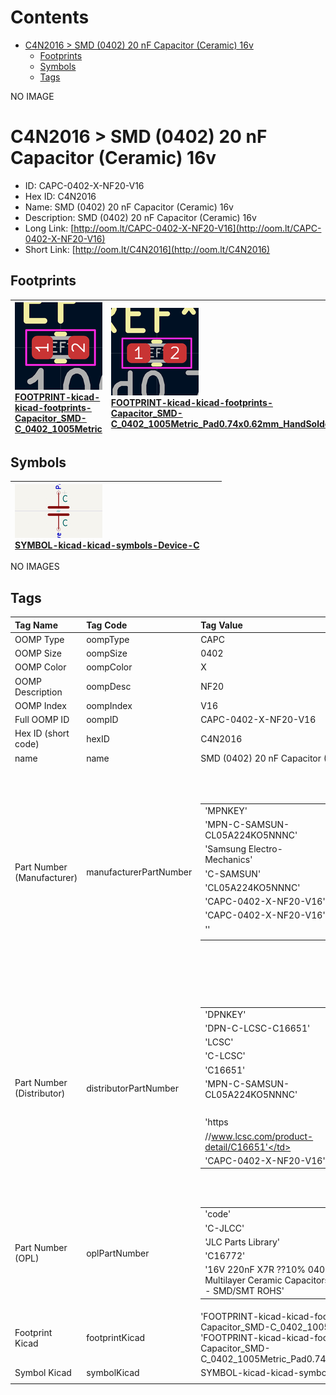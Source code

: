 



Contents
========

* [C4N2016 > SMD (0402) 20 nF Capacitor (Ceramic) 16v](#c4n2016--smd-0402-20-nf-capacitor-ceramic-16v)
	* [Footprints](#footprints)
	* [Symbols](#symbols)
	* [Tags](#tags)
  
NO IMAGE  
# C4N2016 > SMD (0402) 20 nF Capacitor (Ceramic) 16v

- ID: CAPC-0402-X-NF20-V16
- Hex ID: C4N2016
- Name: SMD (0402) 20 nF Capacitor (Ceramic) 16v
- Description: SMD (0402) 20 nF Capacitor (Ceramic) 16v
- Long Link: [http://oom.lt/CAPC-0402-X-NF20-V16](http://oom.lt/CAPC-0402-X-NF20-V16)
- Short Link: [http://oom.lt/C4N2016](http://oom.lt/C4N2016)

## Footprints
  

|[![](https://raw.githubusercontent.com/oomlout/oomlout_OOMP_eda_V2/main/FOOTPRINT/kicad/kicad-footprints/Capacitor_SMD/C_0402_1005Metric/image_140.png)<br>FOOTPRINT-kicad-kicad-footprints-Capacitor_SMD-C_0402_1005Metric](https://github.com/oomlout/oomlout_OOMP_eda_V2/tree/main/FOOTPRINT/kicad/kicad-footprints/Capacitor_SMD/C_0402_1005Metric/)|[![](https://raw.githubusercontent.com/oomlout/oomlout_OOMP_eda_V2/main/FOOTPRINT/kicad/kicad-footprints/Capacitor_SMD/C_0402_1005Metric_Pad0.74x0.62mm_HandSolder/image_140.png)<br>FOOTPRINT-kicad-kicad-footprints-Capacitor_SMD-C_0402_1005Metric_Pad0.74x0.62mm_HandSolder](https://github.com/oomlout/oomlout_OOMP_eda_V2/tree/main/FOOTPRINT/kicad/kicad-footprints/Capacitor_SMD/C_0402_1005Metric_Pad0.74x0.62mm_HandSolder/)||
| :--- | :--- | :--- |

## Symbols
  

|[![](https://raw.githubusercontent.com/oomlout/oomlout_OOMP_eda_V2/main/SYMBOL/kicad/kicad-symbols/Device/C/image_140.png)<br>SYMBOL-kicad-kicad-symbols-Device-C](https://github.com/oomlout/oomlout_OOMP_eda_V2/tree/main/SYMBOL/kicad/kicad-symbols/Device/C/)|||
| :--- | :--- | :--- |
  
NO IMAGES  
## Tags
  

|Tag Name|Tag Code|Tag Value|
| :--- | :--- | :--- |
|OOMP Type|oompType|CAPC|
|OOMP Size|oompSize|0402|
|OOMP Color|oompColor|X|
|OOMP Description|oompDesc|NF20|
|OOMP Index|oompIndex|V16|
|Full OOMP ID|oompID|CAPC-0402-X-NF20-V16|
|Hex ID (short code)|hexID|C4N2016|
|name|name|SMD (0402) 20 nF Capacitor (Ceramic) 16v|
|Part Number (Manufacturer)|manufacturerPartNumber|<table><tr><td>'MPNKEY'</td></tr><tr><td> 'MPN-C-SAMSUN-CL05A224KO5NNNC'</td><td> 'MANUFACTURER'</td></tr><tr><td> 'Samsung Electro-Mechanics'</td><td> 'MANUCODE'</td></tr><tr><td> 'C-SAMSUN'</td><td> 'MPN'</td></tr><tr><td> 'CL05A224KO5NNNC'</td><td> 'OOMPIDPARTIAL'</td></tr><tr><td> 'CAPC-0402-X-NF20-V16'</td><td> 'OOMPID'</td></tr><tr><td> 'CAPC-0402-X-NF20-V16'</td><td> 'LINK'</td></tr><tr><td> ''</td><td> 'tags'</td></tr><tr><td> </td></tr></table></td><td> <table><tr><td>'MPNKEY'</td></tr><tr><td> 'MPN-C-SAMSUN-CL05B224KO5NNNC'</td><td> 'MANUFACTURER'</td></tr><tr><td> 'Samsung Electro-Mechanics'</td><td> 'MANUCODE'</td></tr><tr><td> 'C-SAMSUN'</td><td> 'MPN'</td></tr><tr><td> 'CL05B224KO5NNNC'</td><td> 'OOMPIDPARTIAL'</td></tr><tr><td> 'CAPC-0402-X-NF20-V16'</td><td> 'OOMPID'</td></tr><tr><td> 'CAPC-0402-X-NF20-V16'</td><td> 'LINK'</td></tr><tr><td> ''</td><td> 'tags'</td></tr><tr><td> 'STOCK</td></tr><tr><td>100K'</td></tr></table></td><td> <table><tr><td>'MPNKEY'</td></tr><tr><td> 'MPN-C-MURATA-GRM155R71C224KA12D'</td><td> 'MANUFACTURER'</td></tr><tr><td> 'Murata Electronics'</td><td> 'MANUCODE'</td></tr><tr><td> 'C-MURATA'</td><td> 'MPN'</td></tr><tr><td> 'GRM155R71C224KA12D'</td><td> 'OOMPIDPARTIAL'</td></tr><tr><td> 'CAPC-0402-X-NF20-V16'</td><td> 'OOMPID'</td></tr><tr><td> 'CAPC-0402-X-NF20-V16'</td><td> 'LINK'</td></tr><tr><td> ''</td><td> 'tags'</td></tr><tr><td> 'STOCK</td></tr><tr><td>10K'</td></tr></table></td><td> <table><tr><td>'MPNKEY'</td></tr><tr><td> 'MPN-C-TAIYOY-EMK105B7224KV-FR'</td><td> 'MANUFACTURER'</td></tr><tr><td> 'Taiyo Yuden'</td><td> 'MANUCODE'</td></tr><tr><td> 'C-TAIYOY'</td><td> 'MPN'</td></tr><tr><td> 'EMK105B7224KV-FR'</td><td> 'OOMPIDPARTIAL'</td></tr><tr><td> 'CAPC-0402-X-NF20-V16'</td><td> 'OOMPID'</td></tr><tr><td> 'CAPC-0402-X-NF20-V16'</td><td> 'LINK'</td></tr><tr><td> ''</td><td> 'tags'</td></tr><tr><td> </td></tr></table></td><td> <table><tr><td>'MPNKEY'</td></tr><tr><td> 'MPN-C-TAIYOY-EMK105BJ224KV-F'</td><td> 'MANUFACTURER'</td></tr><tr><td> 'Taiyo Yuden'</td><td> 'MANUCODE'</td></tr><tr><td> 'C-TAIYOY'</td><td> 'MPN'</td></tr><tr><td> 'EMK105BJ224KV-F'</td><td> 'OOMPIDPARTIAL'</td></tr><tr><td> 'CAPC-0402-X-NF20-V16'</td><td> 'OOMPID'</td></tr><tr><td> 'CAPC-0402-X-NF20-V16'</td><td> 'LINK'</td></tr><tr><td> ''</td><td> 'tags'</td></tr><tr><td> </td></tr></table></td><td> <table><tr><td>'MPNKEY'</td></tr><tr><td> 'MPN-C-YAGEO-CC0402KRX5R7BB224'</td><td> 'MANUFACTURER'</td></tr><tr><td> 'YAGEO'</td><td> 'MANUCODE'</td></tr><tr><td> 'C-YAGEO'</td><td> 'MPN'</td></tr><tr><td> 'CC0402KRX5R7BB224'</td><td> 'OOMPIDPARTIAL'</td></tr><tr><td> 'CAPC-0402-X-NF20-V16'</td><td> 'OOMPID'</td></tr><tr><td> 'CAPC-0402-X-NF20-V16'</td><td> 'LINK'</td></tr><tr><td> ''</td><td> 'tags'</td></tr><tr><td> 'STOCK</td></tr><tr><td>10K'</td></tr></table></td><td> <table><tr><td>'MPNKEY'</td></tr><tr><td> 'MPN-C-YAGEO-CC0402ZRY5V7BB224'</td><td> 'MANUFACTURER'</td></tr><tr><td> 'YAGEO'</td><td> 'MANUCODE'</td></tr><tr><td> 'C-YAGEO'</td><td> 'MPN'</td></tr><tr><td> 'CC0402ZRY5V7BB224'</td><td> 'OOMPIDPARTIAL'</td></tr><tr><td> 'CAPC-0402-X-NF20-V16'</td><td> 'OOMPID'</td></tr><tr><td> 'CAPC-0402-X-NF20-V16'</td><td> 'LINK'</td></tr><tr><td> ''</td><td> 'tags'</td></tr><tr><td> </td></tr></table></td><td> <table><tr><td>'MPNKEY'</td></tr><tr><td> 'MPN-C-MURATA-GCM155R71C224KE02D'</td><td> 'MANUFACTURER'</td></tr><tr><td> 'Murata Electronics'</td><td> 'MANUCODE'</td></tr><tr><td> 'C-MURATA'</td><td> 'MPN'</td></tr><tr><td> 'GCM155R71C224KE02D'</td><td> 'OOMPIDPARTIAL'</td></tr><tr><td> 'CAPC-0402-X-NF20-V16'</td><td> 'OOMPID'</td></tr><tr><td> 'CAPC-0402-X-NF20-V16'</td><td> 'LINK'</td></tr><tr><td> ''</td><td> 'tags'</td></tr><tr><td> 'STOCK</td></tr><tr><td>10K'</td></tr></table></td><td> <table><tr><td>'MPNKEY'</td></tr><tr><td> 'MPN-C-DARFON-C1005X5R224METS'</td><td> 'MANUFACTURER'</td></tr><tr><td> 'Darfon Elec'</td><td> 'MANUCODE'</td></tr><tr><td> 'C-DARFON'</td><td> 'MPN'</td></tr><tr><td> 'C1005X5R224METS'</td><td> 'OOMPIDPARTIAL'</td></tr><tr><td> 'CAPC-0402-X-NF20-V16'</td><td> 'OOMPID'</td></tr><tr><td> 'CAPC-0402-X-NF20-V16'</td><td> 'LINK'</td></tr><tr><td> ''</td><td> 'tags'</td></tr><tr><td> 'STOCK</td></tr><tr><td>1K'</td></tr></table></td><td> <table><tr><td>'MPNKEY'</td></tr><tr><td> 'MPN-C-DARFON-C1005Y5V224ZETS'</td><td> 'MANUFACTURER'</td></tr><tr><td> 'Darfon Elec'</td><td> 'MANUCODE'</td></tr><tr><td> 'C-DARFON'</td><td> 'MPN'</td></tr><tr><td> 'C1005Y5V224ZETS'</td><td> 'OOMPIDPARTIAL'</td></tr><tr><td> 'CAPC-0402-X-NF20-V16'</td><td> 'OOMPID'</td></tr><tr><td> 'CAPC-0402-X-NF20-V16'</td><td> 'LINK'</td></tr><tr><td> ''</td><td> 'tags'</td></tr><tr><td> 'STOCK</td></tr><tr><td>1K'</td></tr></table></td><td> <table><tr><td>'MPNKEY'</td></tr><tr><td> 'MPN-C-WALSIN-0402X224K160CT'</td><td> 'MANUFACTURER'</td></tr><tr><td> 'Walsin Tech Corp'</td><td> 'MANUCODE'</td></tr><tr><td> 'C-WALSIN'</td><td> 'MPN'</td></tr><tr><td> '0402X224K160CT'</td><td> 'OOMPIDPARTIAL'</td></tr><tr><td> 'CAPC-0402-X-NF20-V16'</td><td> 'OOMPID'</td></tr><tr><td> 'CAPC-0402-X-NF20-V16'</td><td> 'LINK'</td></tr><tr><td> ''</td><td> 'tags'</td></tr><tr><td> 'STOCK</td></tr><tr><td>10K'</td></tr></table></td><td> <table><tr><td>'MPNKEY'</td></tr><tr><td> 'MPN-C-MURATA-GRM155R61C224MA12D'</td><td> 'MANUFACTURER'</td></tr><tr><td> 'Murata Electronics'</td><td> 'MANUCODE'</td></tr><tr><td> 'C-MURATA'</td><td> 'MPN'</td></tr><tr><td> 'GRM155R61C224MA12D'</td><td> 'OOMPIDPARTIAL'</td></tr><tr><td> 'CAPC-0402-X-NF20-V16'</td><td> 'OOMPID'</td></tr><tr><td> 'CAPC-0402-X-NF20-V16'</td><td> 'LINK'</td></tr><tr><td> ''</td><td> 'tags'</td></tr><tr><td> </td></tr></table></td><td> <table><tr><td>'MPNKEY'</td></tr><tr><td> 'MPN-C-FHGUAN-0402B224K160NT'</td><td> 'MANUFACTURER'</td></tr><tr><td> 'FH (Guangdong Fenghua Advanced Tech)'</td><td> 'MANUCODE'</td></tr><tr><td> 'C-FHGUAN'</td><td> 'MPN'</td></tr><tr><td> '0402B224K160NT'</td><td> 'OOMPIDPARTIAL'</td></tr><tr><td> 'CAPC-0402-X-NF20-V16'</td><td> 'OOMPID'</td></tr><tr><td> 'CAPC-0402-X-NF20-V16'</td><td> 'LINK'</td></tr><tr><td> ''</td><td> 'tags'</td></tr><tr><td> 'STOCK</td></tr><tr><td>100K'</td></tr></table></td><td> <table><tr><td>'MPNKEY'</td></tr><tr><td> 'MPN-C-TDK-CGA2B1X5R1C224K050BC'</td><td> 'MANUFACTURER'</td></tr><tr><td> 'TDK'</td><td> 'MANUCODE'</td></tr><tr><td> 'C-TDK'</td><td> 'MPN'</td></tr><tr><td> 'CGA2B1X5R1C224K050BC'</td><td> 'OOMPIDPARTIAL'</td></tr><tr><td> 'CAPC-0402-X-NF20-V16'</td><td> 'OOMPID'</td></tr><tr><td> 'CAPC-0402-X-NF20-V16'</td><td> 'LINK'</td></tr><tr><td> ''</td><td> 'tags'</td></tr><tr><td> </td></tr></table></td><td> <table><tr><td>'MPNKEY'</td></tr><tr><td> 'MPN-C-SAMSUN-CL05F224ZO5NNNC'</td><td> 'MANUFACTURER'</td></tr><tr><td> 'Samsung Electro-Mechanics'</td><td> 'MANUCODE'</td></tr><tr><td> 'C-SAMSUN'</td><td> 'MPN'</td></tr><tr><td> 'CL05F224ZO5NNNC'</td><td> 'OOMPIDPARTIAL'</td></tr><tr><td> 'CAPC-0402-X-NF20-V16'</td><td> 'OOMPID'</td></tr><tr><td> 'CAPC-0402-X-NF20-V16'</td><td> 'LINK'</td></tr><tr><td> ''</td><td> 'tags'</td></tr><tr><td> 'STOCK</td></tr><tr><td>1K'</td></tr></table></td><td> <table><tr><td>'MPNKEY'</td></tr><tr><td> 'MPN-C-DARFON-C1005Y5V224METS'</td><td> 'MANUFACTURER'</td></tr><tr><td> 'Darfon Elec'</td><td> 'MANUCODE'</td></tr><tr><td> 'C-DARFON'</td><td> 'MPN'</td></tr><tr><td> 'C1005Y5V224METS'</td><td> 'OOMPIDPARTIAL'</td></tr><tr><td> 'CAPC-0402-X-NF20-V16'</td><td> 'OOMPID'</td></tr><tr><td> 'CAPC-0402-X-NF20-V16'</td><td> 'LINK'</td></tr><tr><td> ''</td><td> 'tags'</td></tr><tr><td> </td></tr></table></td><td> <table><tr><td>'MPNKEY'</td></tr><tr><td> 'MPN-C-EYANGS-C0402X7R224K160NTN'</td><td> 'MANUFACTURER'</td></tr><tr><td> 'EYANG(Shenzhen Eyang Tech Development)'</td><td> 'MANUCODE'</td></tr><tr><td> 'C-EYANGS'</td><td> 'MPN'</td></tr><tr><td> 'C0402X7R224K160NTN'</td><td> 'OOMPIDPARTIAL'</td></tr><tr><td> 'CAPC-0402-X-NF20-V16'</td><td> 'OOMPID'</td></tr><tr><td> 'CAPC-0402-X-NF20-V16'</td><td> 'LINK'</td></tr><tr><td> ''</td><td> 'tags'</td></tr><tr><td> </td></tr></table></td><td> <table><tr><td>'MPNKEY'</td></tr><tr><td> 'MPN-C-YAGEO-CC0402KRX7R7BB224'</td><td> 'MANUFACTURER'</td></tr><tr><td> 'YAGEO'</td><td> 'MANUCODE'</td></tr><tr><td> 'C-YAGEO'</td><td> 'MPN'</td></tr><tr><td> 'CC0402KRX7R7BB224'</td><td> 'OOMPIDPARTIAL'</td></tr><tr><td> 'CAPC-0402-X-NF20-V16'</td><td> 'OOMPID'</td></tr><tr><td> 'CAPC-0402-X-NF20-V16'</td><td> 'LINK'</td></tr><tr><td> ''</td><td> 'tags'</td></tr><tr><td> 'STOCK</td></tr><tr><td>10K'</td></tr></table></td><td> <table><tr><td>'MPNKEY'</td></tr><tr><td> 'MPN-C-TDK-CGA2B2X7R1C224KT000F'</td><td> 'MANUFACTURER'</td></tr><tr><td> 'TDK'</td><td> 'MANUCODE'</td></tr><tr><td> 'C-TDK'</td><td> 'MPN'</td></tr><tr><td> 'CGA2B2X7R1C224KT000F'</td><td> 'OOMPIDPARTIAL'</td></tr><tr><td> 'CAPC-0402-X-NF20-V16'</td><td> 'OOMPID'</td></tr><tr><td> 'CAPC-0402-X-NF20-V16'</td><td> 'LINK'</td></tr><tr><td> ''</td><td> 'tags'</td></tr><tr><td> </td></tr></table></td><td> <table><tr><td>'MPNKEY'</td></tr><tr><td> 'MPN-C-WALSIN-0402B224K160CT'</td><td> 'MANUFACTURER'</td></tr><tr><td> 'Walsin Tech Corp'</td><td> 'MANUCODE'</td></tr><tr><td> 'C-WALSIN'</td><td> 'MPN'</td></tr><tr><td> '0402B224K160CT'</td><td> 'OOMPIDPARTIAL'</td></tr><tr><td> 'CAPC-0402-X-NF20-V16'</td><td> 'OOMPID'</td></tr><tr><td> 'CAPC-0402-X-NF20-V16'</td><td> 'LINK'</td></tr><tr><td> ''</td><td> 'tags'</td></tr><tr><td> </td></tr></table></td><td> <table><tr><td>'MPNKEY'</td></tr><tr><td> 'MPN-C-CCTC-TCC0402X5R224K160AT'</td><td> 'MANUFACTURER'</td></tr><tr><td> 'CCTC'</td><td> 'MANUCODE'</td></tr><tr><td> 'C-CCTC'</td><td> 'MPN'</td></tr><tr><td> 'TCC0402X5R224K160AT'</td><td> 'OOMPIDPARTIAL'</td></tr><tr><td> 'CAPC-0402-X-NF20-V16'</td><td> 'OOMPID'</td></tr><tr><td> 'CAPC-0402-X-NF20-V16'</td><td> 'LINK'</td></tr><tr><td> ''</td><td> 'tags'</td></tr><tr><td> 'STOCK</td></tr><tr><td>1K'</td></tr></table></td><td> <table><tr><td>'MPNKEY'</td></tr><tr><td> 'MPN-C-WALSIN-0402F224Z160CT'</td><td> 'MANUFACTURER'</td></tr><tr><td> 'Walsin Tech Corp'</td><td> 'MANUCODE'</td></tr><tr><td> 'C-WALSIN'</td><td> 'MPN'</td></tr><tr><td> '0402F224Z160CT'</td><td> 'OOMPIDPARTIAL'</td></tr><tr><td> 'CAPC-0402-X-NF20-V16'</td><td> 'OOMPID'</td></tr><tr><td> 'CAPC-0402-X-NF20-V16'</td><td> 'LINK'</td></tr><tr><td> ''</td><td> 'tags'</td></tr><tr><td> 'STOCK</td></tr><tr><td>1K'</td></tr></table></td><td> <table><tr><td>'MPNKEY'</td></tr><tr><td> 'MPN-C-TAIYOY-EMK105B7224KVHF'</td><td> 'MANUFACTURER'</td></tr><tr><td> 'Taiyo Yuden'</td><td> 'MANUCODE'</td></tr><tr><td> 'C-TAIYOY'</td><td> 'MPN'</td></tr><tr><td> 'EMK105B7224KVHF'</td><td> 'OOMPIDPARTIAL'</td></tr><tr><td> 'CAPC-0402-X-NF20-V16'</td><td> 'OOMPID'</td></tr><tr><td> 'CAPC-0402-X-NF20-V16'</td><td> 'LINK'</td></tr><tr><td> ''</td><td> 'tags'</td></tr><tr><td> 'STOCK</td></tr><tr><td>1K'</td></tr></table></td><td> <table><tr><td>'MPNKEY'</td></tr><tr><td> 'MPN-C-TDK-C1005X7R1C224KT000E'</td><td> 'MANUFACTURER'</td></tr><tr><td> 'TDK'</td><td> 'MANUCODE'</td></tr><tr><td> 'C-TDK'</td><td> 'MPN'</td></tr><tr><td> 'C1005X7R1C224KT000E'</td><td> 'OOMPIDPARTIAL'</td></tr><tr><td> 'CAPC-0402-X-NF20-V16'</td><td> 'OOMPID'</td></tr><tr><td> 'CAPC-0402-X-NF20-V16'</td><td> 'LINK'</td></tr><tr><td> ''</td><td> 'tags'</td></tr><tr><td> 'STOCK</td></tr><tr><td>1K'</td></tr></table></td><td> <table><tr><td>'MPNKEY'</td></tr><tr><td> 'MPN-C-TDK-C1005X5R1C224KT000F'</td><td> 'MANUFACTURER'</td></tr><tr><td> 'TDK'</td><td> 'MANUCODE'</td></tr><tr><td> 'C-TDK'</td><td> 'MPN'</td></tr><tr><td> 'C1005X5R1C224KT000F'</td><td> 'OOMPIDPARTIAL'</td></tr><tr><td> 'CAPC-0402-X-NF20-V16'</td><td> 'OOMPID'</td></tr><tr><td> 'CAPC-0402-X-NF20-V16'</td><td> 'LINK'</td></tr><tr><td> ''</td><td> 'tags'</td></tr><tr><td> 'STOCK</td></tr><tr><td>1K'</td></tr></table></td><td> <table><tr><td>'MPNKEY'</td></tr><tr><td> 'MPN-C-PSAPRO-FN15B224K160PNG'</td><td> 'MANUFACTURER'</td></tr><tr><td> 'PSA(Prosperity Dielectrics)'</td><td> 'MANUCODE'</td></tr><tr><td> 'C-PSAPRO'</td><td> 'MPN'</td></tr><tr><td> 'FN15B224K160PNG'</td><td> 'OOMPIDPARTIAL'</td></tr><tr><td> 'CAPC-0402-X-NF20-V16'</td><td> 'OOMPID'</td></tr><tr><td> 'CAPC-0402-X-NF20-V16'</td><td> 'LINK'</td></tr><tr><td> ''</td><td> 'tags'</td></tr><tr><td> </td></tr></table></td><td> <table><tr><td>'MPNKEY'</td></tr><tr><td> 'MPN-C-SANYEA-C0402X5R224K160NT'</td><td> 'MANUFACTURER'</td></tr><tr><td> 'SANYEAR'</td><td> 'MANUCODE'</td></tr><tr><td> 'C-SANYEA'</td><td> 'MPN'</td></tr><tr><td> 'C0402X5R224K160NT'</td><td> 'OOMPIDPARTIAL'</td></tr><tr><td> 'CAPC-0402-X-NF20-V16'</td><td> 'OOMPID'</td></tr><tr><td> 'CAPC-0402-X-NF20-V16'</td><td> 'LINK'</td></tr><tr><td> ''</td><td> 'tags'</td></tr><tr><td> 'STOCK</td></tr><tr><td>1K'</td></tr></table></td><td> <table><tr><td>'MPNKEY'</td></tr><tr><td> 'MPN-C-SAMSUN-CL05Y224KO5VPNC'</td><td> 'MANUFACTURER'</td></tr><tr><td> 'Samsung Electro-Mechanics'</td><td> 'MANUCODE'</td></tr><tr><td> 'C-SAMSUN'</td><td> 'MPN'</td></tr><tr><td> 'CL05Y224KO5VPNC'</td><td> 'OOMPIDPARTIAL'</td></tr><tr><td> 'CAPC-0402-X-NF20-V16'</td><td> 'OOMPID'</td></tr><tr><td> 'CAPC-0402-X-NF20-V16'</td><td> 'LINK'</td></tr><tr><td> ''</td><td> 'tags'</td></tr><tr><td> 'STOCK</td></tr><tr><td>1K'</td></tr></table></td><td> <table><tr><td>'MPNKEY'</td></tr><tr><td> 'MPN-C-SANYEA-C0402X7R224K160NT'</td><td> 'MANUFACTURER'</td></tr><tr><td> 'SANYEAR'</td><td> 'MANUCODE'</td></tr><tr><td> 'C-SANYEA'</td><td> 'MPN'</td></tr><tr><td> 'C0402X7R224K160NT'</td><td> 'OOMPIDPARTIAL'</td></tr><tr><td> 'CAPC-0402-X-NF20-V16'</td><td> 'OOMPID'</td></tr><tr><td> 'CAPC-0402-X-NF20-V16'</td><td> 'LINK'</td></tr><tr><td> ''</td><td> 'tags'</td></tr><tr><td> 'STOCK</td></tr><tr><td>1K'</td></tr></table></td><td> <table><tr><td>'MPNKEY'</td></tr><tr><td> 'MPN-C-PSAPRO-FN15X224K160PNG'</td><td> 'MANUFACTURER'</td></tr><tr><td> 'PSA(Prosperity Dielectrics)'</td><td> 'MANUCODE'</td></tr><tr><td> 'C-PSAPRO'</td><td> 'MPN'</td></tr><tr><td> 'FN15X224K160PNG'</td><td> 'OOMPIDPARTIAL'</td></tr><tr><td> 'CAPC-0402-X-NF20-V16'</td><td> 'OOMPID'</td></tr><tr><td> 'CAPC-0402-X-NF20-V16'</td><td> 'LINK'</td></tr><tr><td> ''</td><td> 'tags'</td></tr><tr><td> 'STOCK</td></tr><tr><td>1K'</td></tr></table></td><td> <table><tr><td>'MPNKEY'</td></tr><tr><td> 'MPN-C-CCTC-TCC0402X7R224K160AT'</td><td> 'MANUFACTURER'</td></tr><tr><td> 'CCTC'</td><td> 'MANUCODE'</td></tr><tr><td> 'C-CCTC'</td><td> 'MPN'</td></tr><tr><td> 'TCC0402X7R224K160AT'</td><td> 'OOMPIDPARTIAL'</td></tr><tr><td> 'CAPC-0402-X-NF20-V16'</td><td> 'OOMPID'</td></tr><tr><td> 'CAPC-0402-X-NF20-V16'</td><td> 'LINK'</td></tr><tr><td> ''</td><td> 'tags'</td></tr><tr><td> 'STOCK</td></tr><tr><td>1K'</td></tr></table></td><td> <table><tr><td>'MPNKEY'</td></tr><tr><td> 'MPN-C-SAMSUN-CL05B224MO5NNNC'</td><td> 'MANUFACTURER'</td></tr><tr><td> 'Samsung Electro-Mechanics'</td><td> 'MANUCODE'</td></tr><tr><td> 'C-SAMSUN'</td><td> 'MPN'</td></tr><tr><td> 'CL05B224MO5NNNC'</td><td> 'OOMPIDPARTIAL'</td></tr><tr><td> 'CAPC-0402-X-NF20-V16'</td><td> 'OOMPID'</td></tr><tr><td> 'CAPC-0402-X-NF20-V16'</td><td> 'LINK'</td></tr><tr><td> ''</td><td> 'tags'</td></tr><tr><td> </td></tr></table></td><td> <table><tr><td>'MPNKEY'</td></tr><tr><td> 'MPN-C-FHGUAN-0402B203K160NT'</td><td> 'MANUFACTURER'</td></tr><tr><td> 'FH (Guangdong Fenghua Advanced Tech)'</td><td> 'MANUCODE'</td></tr><tr><td> 'C-FHGUAN'</td><td> 'MPN'</td></tr><tr><td> '0402B203K160NT'</td><td> 'OOMPIDPARTIAL'</td></tr><tr><td> 'CAPC-0402-X-NF20-V16'</td><td> 'OOMPID'</td></tr><tr><td> 'CAPC-0402-X-NF20-V16'</td><td> 'LINK'</td></tr><tr><td> ''</td><td> 'tags'</td></tr><tr><td> 'STOCK</td></tr><tr><td>1K'</td></tr></table></td><td> <table><tr><td>'MPNKEY'</td></tr><tr><td> 'MPN-C-KYOCER-0402YC224KAT2A'</td><td> 'MANUFACTURER'</td></tr><tr><td> 'Kyocera AVX'</td><td> 'MANUCODE'</td></tr><tr><td> 'C-KYOCER'</td><td> 'MPN'</td></tr><tr><td> '0402YC224KAT2A'</td><td> 'OOMPIDPARTIAL'</td></tr><tr><td> 'CAPC-0402-X-NF20-V16'</td><td> 'OOMPID'</td></tr><tr><td> 'CAPC-0402-X-NF20-V16'</td><td> 'LINK'</td></tr><tr><td> ''</td><td> 'tags'</td></tr><tr><td> </td></tr></table>|
|Part Number (Distributor)|distributorPartNumber|<table><tr><td>'DPNKEY'</td></tr><tr><td> 'DPN-C-LCSC-C16651'</td><td> 'DISTRIBUTOR'</td></tr><tr><td> 'LCSC'</td><td> 'DISTRCODE'</td></tr><tr><td> 'C-LCSC'</td><td> 'DPN'</td></tr><tr><td> 'C16651'</td><td> 'MPN'</td></tr><tr><td> 'MPN-C-SAMSUN-CL05A224KO5NNNC'</td><td> 'TAGS'</td></tr><tr><td> </td><td> 'LINK'</td></tr><tr><td> 'https</td></tr><tr><td>//www.lcsc.com/product-detail/C16651'</td><td> 'OOMPID'</td></tr><tr><td> 'CAPC-0402-X-NF20-V16'</td></tr></table></td><td> <table><tr><td>'DPNKEY'</td></tr><tr><td> 'DPN-C-LCSC-C16772'</td><td> 'DISTRIBUTOR'</td></tr><tr><td> 'LCSC'</td><td> 'DISTRCODE'</td></tr><tr><td> 'C-LCSC'</td><td> 'DPN'</td></tr><tr><td> 'C16772'</td><td> 'MPN'</td></tr><tr><td> 'MPN-C-SAMSUN-CL05B224KO5NNNC'</td><td> 'TAGS'</td></tr><tr><td> 'STOCK</td></tr><tr><td>100K'</td><td> 'LINK'</td></tr><tr><td> 'https</td></tr><tr><td>//www.lcsc.com/product-detail/C16772'</td><td> 'OOMPID'</td></tr><tr><td> 'CAPC-0402-X-NF20-V16'</td></tr></table></td><td> <table><tr><td>'DPNKEY'</td></tr><tr><td> 'DPN-C-LCSC-C77011'</td><td> 'DISTRIBUTOR'</td></tr><tr><td> 'LCSC'</td><td> 'DISTRCODE'</td></tr><tr><td> 'C-LCSC'</td><td> 'DPN'</td></tr><tr><td> 'C77011'</td><td> 'MPN'</td></tr><tr><td> 'MPN-C-MURATA-GRM155R71C224KA12D'</td><td> 'TAGS'</td></tr><tr><td> 'STOCK</td></tr><tr><td>10K'</td><td> 'LINK'</td></tr><tr><td> 'https</td></tr><tr><td>//www.lcsc.com/product-detail/C77011'</td><td> 'OOMPID'</td></tr><tr><td> 'CAPC-0402-X-NF20-V16'</td></tr></table></td><td> <table><tr><td>'DPNKEY'</td></tr><tr><td> 'DPN-C-LCSC-C92754'</td><td> 'DISTRIBUTOR'</td></tr><tr><td> 'LCSC'</td><td> 'DISTRCODE'</td></tr><tr><td> 'C-LCSC'</td><td> 'DPN'</td></tr><tr><td> 'C92754'</td><td> 'MPN'</td></tr><tr><td> 'MPN-C-TAIYOY-EMK105B7224KV-FR'</td><td> 'TAGS'</td></tr><tr><td> </td><td> 'LINK'</td></tr><tr><td> 'https</td></tr><tr><td>//www.lcsc.com/product-detail/C92754'</td><td> 'OOMPID'</td></tr><tr><td> 'CAPC-0402-X-NF20-V16'</td></tr></table></td><td> <table><tr><td>'DPNKEY'</td></tr><tr><td> 'DPN-C-LCSC-C92756'</td><td> 'DISTRIBUTOR'</td></tr><tr><td> 'LCSC'</td><td> 'DISTRCODE'</td></tr><tr><td> 'C-LCSC'</td><td> 'DPN'</td></tr><tr><td> 'C92756'</td><td> 'MPN'</td></tr><tr><td> 'MPN-C-TAIYOY-EMK105BJ224KV-F'</td><td> 'TAGS'</td></tr><tr><td> </td><td> 'LINK'</td></tr><tr><td> 'https</td></tr><tr><td>//www.lcsc.com/product-detail/C92756'</td><td> 'OOMPID'</td></tr><tr><td> 'CAPC-0402-X-NF20-V16'</td></tr></table></td><td> <table><tr><td>'DPNKEY'</td></tr><tr><td> 'DPN-C-LCSC-C106258'</td><td> 'DISTRIBUTOR'</td></tr><tr><td> 'LCSC'</td><td> 'DISTRCODE'</td></tr><tr><td> 'C-LCSC'</td><td> 'DPN'</td></tr><tr><td> 'C106258'</td><td> 'MPN'</td></tr><tr><td> 'MPN-C-YAGEO-CC0402KRX5R7BB224'</td><td> 'TAGS'</td></tr><tr><td> 'STOCK</td></tr><tr><td>10K'</td><td> 'LINK'</td></tr><tr><td> 'https</td></tr><tr><td>//www.lcsc.com/product-detail/C106258'</td><td> 'OOMPID'</td></tr><tr><td> 'CAPC-0402-X-NF20-V16'</td></tr></table></td><td> <table><tr><td>'DPNKEY'</td></tr><tr><td> 'DPN-C-LCSC-C113792'</td><td> 'DISTRIBUTOR'</td></tr><tr><td> 'LCSC'</td><td> 'DISTRCODE'</td></tr><tr><td> 'C-LCSC'</td><td> 'DPN'</td></tr><tr><td> 'C113792'</td><td> 'MPN'</td></tr><tr><td> 'MPN-C-YAGEO-CC0402ZRY5V7BB224'</td><td> 'TAGS'</td></tr><tr><td> </td><td> 'LINK'</td></tr><tr><td> 'https</td></tr><tr><td>//www.lcsc.com/product-detail/C113792'</td><td> 'OOMPID'</td></tr><tr><td> 'CAPC-0402-X-NF20-V16'</td></tr></table></td><td> <table><tr><td>'DPNKEY'</td></tr><tr><td> 'DPN-C-LCSC-C126524'</td><td> 'DISTRIBUTOR'</td></tr><tr><td> 'LCSC'</td><td> 'DISTRCODE'</td></tr><tr><td> 'C-LCSC'</td><td> 'DPN'</td></tr><tr><td> 'C126524'</td><td> 'MPN'</td></tr><tr><td> 'MPN-C-MURATA-GCM155R71C224KE02D'</td><td> 'TAGS'</td></tr><tr><td> 'STOCK</td></tr><tr><td>10K'</td><td> 'LINK'</td></tr><tr><td> 'https</td></tr><tr><td>//www.lcsc.com/product-detail/C126524'</td><td> 'OOMPID'</td></tr><tr><td> 'CAPC-0402-X-NF20-V16'</td></tr></table></td><td> <table><tr><td>'DPNKEY'</td></tr><tr><td> 'DPN-C-LCSC-C147699'</td><td> 'DISTRIBUTOR'</td></tr><tr><td> 'LCSC'</td><td> 'DISTRCODE'</td></tr><tr><td> 'C-LCSC'</td><td> 'DPN'</td></tr><tr><td> 'C147699'</td><td> 'MPN'</td></tr><tr><td> 'MPN-C-DARFON-C1005X5R224METS'</td><td> 'TAGS'</td></tr><tr><td> 'STOCK</td></tr><tr><td>1K'</td><td> 'LINK'</td></tr><tr><td> 'https</td></tr><tr><td>//www.lcsc.com/product-detail/C147699'</td><td> 'OOMPID'</td></tr><tr><td> 'CAPC-0402-X-NF20-V16'</td></tr></table></td><td> <table><tr><td>'DPNKEY'</td></tr><tr><td> 'DPN-C-LCSC-C147755'</td><td> 'DISTRIBUTOR'</td></tr><tr><td> 'LCSC'</td><td> 'DISTRCODE'</td></tr><tr><td> 'C-LCSC'</td><td> 'DPN'</td></tr><tr><td> 'C147755'</td><td> 'MPN'</td></tr><tr><td> 'MPN-C-DARFON-C1005Y5V224ZETS'</td><td> 'TAGS'</td></tr><tr><td> 'STOCK</td></tr><tr><td>1K'</td><td> 'LINK'</td></tr><tr><td> 'https</td></tr><tr><td>//www.lcsc.com/product-detail/C147755'</td><td> 'OOMPID'</td></tr><tr><td> 'CAPC-0402-X-NF20-V16'</td></tr></table></td><td> <table><tr><td>'DPNKEY'</td></tr><tr><td> 'DPN-C-LCSC-C152777'</td><td> 'DISTRIBUTOR'</td></tr><tr><td> 'LCSC'</td><td> 'DISTRCODE'</td></tr><tr><td> 'C-LCSC'</td><td> 'DPN'</td></tr><tr><td> 'C152777'</td><td> 'MPN'</td></tr><tr><td> 'MPN-C-WALSIN-0402X224K160CT'</td><td> 'TAGS'</td></tr><tr><td> 'STOCK</td></tr><tr><td>10K'</td><td> 'LINK'</td></tr><tr><td> 'https</td></tr><tr><td>//www.lcsc.com/product-detail/C152777'</td><td> 'OOMPID'</td></tr><tr><td> 'CAPC-0402-X-NF20-V16'</td></tr></table></td><td> <table><tr><td>'DPNKEY'</td></tr><tr><td> 'DPN-C-LCSC-C180445'</td><td> 'DISTRIBUTOR'</td></tr><tr><td> 'LCSC'</td><td> 'DISTRCODE'</td></tr><tr><td> 'C-LCSC'</td><td> 'DPN'</td></tr><tr><td> 'C180445'</td><td> 'MPN'</td></tr><tr><td> 'MPN-C-MURATA-GRM155R61C224MA12D'</td><td> 'TAGS'</td></tr><tr><td> </td><td> 'LINK'</td></tr><tr><td> 'https</td></tr><tr><td>//www.lcsc.com/product-detail/C180445'</td><td> 'OOMPID'</td></tr><tr><td> 'CAPC-0402-X-NF20-V16'</td></tr></table></td><td> <table><tr><td>'DPNKEY'</td></tr><tr><td> 'DPN-C-LCSC-C192432'</td><td> 'DISTRIBUTOR'</td></tr><tr><td> 'LCSC'</td><td> 'DISTRCODE'</td></tr><tr><td> 'C-LCSC'</td><td> 'DPN'</td></tr><tr><td> 'C192432'</td><td> 'MPN'</td></tr><tr><td> 'MPN-C-FHGUAN-0402B224K160NT'</td><td> 'TAGS'</td></tr><tr><td> 'STOCK</td></tr><tr><td>100K'</td><td> 'LINK'</td></tr><tr><td> 'https</td></tr><tr><td>//www.lcsc.com/product-detail/C192432'</td><td> 'OOMPID'</td></tr><tr><td> 'CAPC-0402-X-NF20-V16'</td></tr></table></td><td> <table><tr><td>'DPNKEY'</td></tr><tr><td> 'DPN-C-LCSC-C193115'</td><td> 'DISTRIBUTOR'</td></tr><tr><td> 'LCSC'</td><td> 'DISTRCODE'</td></tr><tr><td> 'C-LCSC'</td><td> 'DPN'</td></tr><tr><td> 'C193115'</td><td> 'MPN'</td></tr><tr><td> 'MPN-C-TDK-CGA2B1X5R1C224K050BC'</td><td> 'TAGS'</td></tr><tr><td> </td><td> 'LINK'</td></tr><tr><td> 'https</td></tr><tr><td>//www.lcsc.com/product-detail/C193115'</td><td> 'OOMPID'</td></tr><tr><td> 'CAPC-0402-X-NF20-V16'</td></tr></table></td><td> <table><tr><td>'DPNKEY'</td></tr><tr><td> 'DPN-C-LCSC-C296712'</td><td> 'DISTRIBUTOR'</td></tr><tr><td> 'LCSC'</td><td> 'DISTRCODE'</td></tr><tr><td> 'C-LCSC'</td><td> 'DPN'</td></tr><tr><td> 'C296712'</td><td> 'MPN'</td></tr><tr><td> 'MPN-C-SAMSUN-CL05F224ZO5NNNC'</td><td> 'TAGS'</td></tr><tr><td> 'STOCK</td></tr><tr><td>1K'</td><td> 'LINK'</td></tr><tr><td> 'https</td></tr><tr><td>//www.lcsc.com/product-detail/C296712'</td><td> 'OOMPID'</td></tr><tr><td> 'CAPC-0402-X-NF20-V16'</td></tr></table></td><td> <table><tr><td>'DPNKEY'</td></tr><tr><td> 'DPN-C-LCSC-C312077'</td><td> 'DISTRIBUTOR'</td></tr><tr><td> 'LCSC'</td><td> 'DISTRCODE'</td></tr><tr><td> 'C-LCSC'</td><td> 'DPN'</td></tr><tr><td> 'C312077'</td><td> 'MPN'</td></tr><tr><td> 'MPN-C-DARFON-C1005Y5V224METS'</td><td> 'TAGS'</td></tr><tr><td> </td><td> 'LINK'</td></tr><tr><td> 'https</td></tr><tr><td>//www.lcsc.com/product-detail/C312077'</td><td> 'OOMPID'</td></tr><tr><td> 'CAPC-0402-X-NF20-V16'</td></tr></table></td><td> <table><tr><td>'DPNKEY'</td></tr><tr><td> 'DPN-C-LCSC-C314232'</td><td> 'DISTRIBUTOR'</td></tr><tr><td> 'LCSC'</td><td> 'DISTRCODE'</td></tr><tr><td> 'C-LCSC'</td><td> 'DPN'</td></tr><tr><td> 'C314232'</td><td> 'MPN'</td></tr><tr><td> 'MPN-C-EYANGS-C0402X7R224K160NTN'</td><td> 'TAGS'</td></tr><tr><td> </td><td> 'LINK'</td></tr><tr><td> 'https</td></tr><tr><td>//www.lcsc.com/product-detail/C314232'</td><td> 'OOMPID'</td></tr><tr><td> 'CAPC-0402-X-NF20-V16'</td></tr></table></td><td> <table><tr><td>'DPNKEY'</td></tr><tr><td> 'DPN-C-LCSC-C326590'</td><td> 'DISTRIBUTOR'</td></tr><tr><td> 'LCSC'</td><td> 'DISTRCODE'</td></tr><tr><td> 'C-LCSC'</td><td> 'DPN'</td></tr><tr><td> 'C326590'</td><td> 'MPN'</td></tr><tr><td> 'MPN-C-YAGEO-CC0402KRX7R7BB224'</td><td> 'TAGS'</td></tr><tr><td> 'STOCK</td></tr><tr><td>10K'</td><td> 'LINK'</td></tr><tr><td> 'https</td></tr><tr><td>//www.lcsc.com/product-detail/C326590'</td><td> 'OOMPID'</td></tr><tr><td> 'CAPC-0402-X-NF20-V16'</td></tr></table></td><td> <table><tr><td>'DPNKEY'</td></tr><tr><td> 'DPN-C-LCSC-C338106'</td><td> 'DISTRIBUTOR'</td></tr><tr><td> 'LCSC'</td><td> 'DISTRCODE'</td></tr><tr><td> 'C-LCSC'</td><td> 'DPN'</td></tr><tr><td> 'C338106'</td><td> 'MPN'</td></tr><tr><td> 'MPN-C-TDK-CGA2B2X7R1C224KT000F'</td><td> 'TAGS'</td></tr><tr><td> </td><td> 'LINK'</td></tr><tr><td> 'https</td></tr><tr><td>//www.lcsc.com/product-detail/C338106'</td><td> 'OOMPID'</td></tr><tr><td> 'CAPC-0402-X-NF20-V16'</td></tr></table></td><td> <table><tr><td>'DPNKEY'</td></tr><tr><td> 'DPN-C-LCSC-C338160'</td><td> 'DISTRIBUTOR'</td></tr><tr><td> 'LCSC'</td><td> 'DISTRCODE'</td></tr><tr><td> 'C-LCSC'</td><td> 'DPN'</td></tr><tr><td> 'C338160'</td><td> 'MPN'</td></tr><tr><td> 'MPN-C-WALSIN-0402B224K160CT'</td><td> 'TAGS'</td></tr><tr><td> </td><td> 'LINK'</td></tr><tr><td> 'https</td></tr><tr><td>//www.lcsc.com/product-detail/C338160'</td><td> 'OOMPID'</td></tr><tr><td> 'CAPC-0402-X-NF20-V16'</td></tr></table></td><td> <table><tr><td>'DPNKEY'</td></tr><tr><td> 'DPN-C-LCSC-C380297'</td><td> 'DISTRIBUTOR'</td></tr><tr><td> 'LCSC'</td><td> 'DISTRCODE'</td></tr><tr><td> 'C-LCSC'</td><td> 'DPN'</td></tr><tr><td> 'C380297'</td><td> 'MPN'</td></tr><tr><td> 'MPN-C-CCTC-TCC0402X5R224K160AT'</td><td> 'TAGS'</td></tr><tr><td> 'STOCK</td></tr><tr><td>1K'</td><td> 'LINK'</td></tr><tr><td> 'https</td></tr><tr><td>//www.lcsc.com/product-detail/C380297'</td><td> 'OOMPID'</td></tr><tr><td> 'CAPC-0402-X-NF20-V16'</td></tr></table></td><td> <table><tr><td>'DPNKEY'</td></tr><tr><td> 'DPN-C-LCSC-C384807'</td><td> 'DISTRIBUTOR'</td></tr><tr><td> 'LCSC'</td><td> 'DISTRCODE'</td></tr><tr><td> 'C-LCSC'</td><td> 'DPN'</td></tr><tr><td> 'C384807'</td><td> 'MPN'</td></tr><tr><td> 'MPN-C-WALSIN-0402F224Z160CT'</td><td> 'TAGS'</td></tr><tr><td> 'STOCK</td></tr><tr><td>1K'</td><td> 'LINK'</td></tr><tr><td> 'https</td></tr><tr><td>//www.lcsc.com/product-detail/C384807'</td><td> 'OOMPID'</td></tr><tr><td> 'CAPC-0402-X-NF20-V16'</td></tr></table></td><td> <table><tr><td>'DPNKEY'</td></tr><tr><td> 'DPN-C-LCSC-C385889'</td><td> 'DISTRIBUTOR'</td></tr><tr><td> 'LCSC'</td><td> 'DISTRCODE'</td></tr><tr><td> 'C-LCSC'</td><td> 'DPN'</td></tr><tr><td> 'C385889'</td><td> 'MPN'</td></tr><tr><td> 'MPN-C-TAIYOY-EMK105B7224KVHF'</td><td> 'TAGS'</td></tr><tr><td> 'STOCK</td></tr><tr><td>1K'</td><td> 'LINK'</td></tr><tr><td> 'https</td></tr><tr><td>//www.lcsc.com/product-detail/C385889'</td><td> 'OOMPID'</td></tr><tr><td> 'CAPC-0402-X-NF20-V16'</td></tr></table></td><td> <table><tr><td>'DPNKEY'</td></tr><tr><td> 'DPN-C-LCSC-C432916'</td><td> 'DISTRIBUTOR'</td></tr><tr><td> 'LCSC'</td><td> 'DISTRCODE'</td></tr><tr><td> 'C-LCSC'</td><td> 'DPN'</td></tr><tr><td> 'C432916'</td><td> 'MPN'</td></tr><tr><td> 'MPN-C-TDK-C1005X7R1C224KT000E'</td><td> 'TAGS'</td></tr><tr><td> 'STOCK</td></tr><tr><td>1K'</td><td> 'LINK'</td></tr><tr><td> 'https</td></tr><tr><td>//www.lcsc.com/product-detail/C432916'</td><td> 'OOMPID'</td></tr><tr><td> 'CAPC-0402-X-NF20-V16'</td></tr></table></td><td> <table><tr><td>'DPNKEY'</td></tr><tr><td> 'DPN-C-LCSC-C445736'</td><td> 'DISTRIBUTOR'</td></tr><tr><td> 'LCSC'</td><td> 'DISTRCODE'</td></tr><tr><td> 'C-LCSC'</td><td> 'DPN'</td></tr><tr><td> 'C445736'</td><td> 'MPN'</td></tr><tr><td> 'MPN-C-TDK-C1005X5R1C224KT000F'</td><td> 'TAGS'</td></tr><tr><td> 'STOCK</td></tr><tr><td>1K'</td><td> 'LINK'</td></tr><tr><td> 'https</td></tr><tr><td>//www.lcsc.com/product-detail/C445736'</td><td> 'OOMPID'</td></tr><tr><td> 'CAPC-0402-X-NF20-V16'</td></tr></table></td><td> <table><tr><td>'DPNKEY'</td></tr><tr><td> 'DPN-C-LCSC-C464967'</td><td> 'DISTRIBUTOR'</td></tr><tr><td> 'LCSC'</td><td> 'DISTRCODE'</td></tr><tr><td> 'C-LCSC'</td><td> 'DPN'</td></tr><tr><td> 'C464967'</td><td> 'MPN'</td></tr><tr><td> 'MPN-C-PSAPRO-FN15B224K160PNG'</td><td> 'TAGS'</td></tr><tr><td> </td><td> 'LINK'</td></tr><tr><td> 'https</td></tr><tr><td>//www.lcsc.com/product-detail/C464967'</td><td> 'OOMPID'</td></tr><tr><td> 'CAPC-0402-X-NF20-V16'</td></tr></table></td><td> <table><tr><td>'DPNKEY'</td></tr><tr><td> 'DPN-C-LCSC-C466616'</td><td> 'DISTRIBUTOR'</td></tr><tr><td> 'LCSC'</td><td> 'DISTRCODE'</td></tr><tr><td> 'C-LCSC'</td><td> 'DPN'</td></tr><tr><td> 'C466616'</td><td> 'MPN'</td></tr><tr><td> 'MPN-C-SANYEA-C0402X5R224K160NT'</td><td> 'TAGS'</td></tr><tr><td> 'STOCK</td></tr><tr><td>1K'</td><td> 'LINK'</td></tr><tr><td> 'https</td></tr><tr><td>//www.lcsc.com/product-detail/C466616'</td><td> 'OOMPID'</td></tr><tr><td> 'CAPC-0402-X-NF20-V16'</td></tr></table></td><td> <table><tr><td>'DPNKEY'</td></tr><tr><td> 'DPN-C-LCSC-C472460'</td><td> 'DISTRIBUTOR'</td></tr><tr><td> 'LCSC'</td><td> 'DISTRCODE'</td></tr><tr><td> 'C-LCSC'</td><td> 'DPN'</td></tr><tr><td> 'C472460'</td><td> 'MPN'</td></tr><tr><td> 'MPN-C-SAMSUN-CL05Y224KO5VPNC'</td><td> 'TAGS'</td></tr><tr><td> 'STOCK</td></tr><tr><td>1K'</td><td> 'LINK'</td></tr><tr><td> 'https</td></tr><tr><td>//www.lcsc.com/product-detail/C472460'</td><td> 'OOMPID'</td></tr><tr><td> 'CAPC-0402-X-NF20-V16'</td></tr></table></td><td> <table><tr><td>'DPNKEY'</td></tr><tr><td> 'DPN-C-LCSC-C475248'</td><td> 'DISTRIBUTOR'</td></tr><tr><td> 'LCSC'</td><td> 'DISTRCODE'</td></tr><tr><td> 'C-LCSC'</td><td> 'DPN'</td></tr><tr><td> 'C475248'</td><td> 'MPN'</td></tr><tr><td> 'MPN-C-SANYEA-C0402X7R224K160NT'</td><td> 'TAGS'</td></tr><tr><td> 'STOCK</td></tr><tr><td>1K'</td><td> 'LINK'</td></tr><tr><td> 'https</td></tr><tr><td>//www.lcsc.com/product-detail/C475248'</td><td> 'OOMPID'</td></tr><tr><td> 'CAPC-0402-X-NF20-V16'</td></tr></table></td><td> <table><tr><td>'DPNKEY'</td></tr><tr><td> 'DPN-C-LCSC-C525229'</td><td> 'DISTRIBUTOR'</td></tr><tr><td> 'LCSC'</td><td> 'DISTRCODE'</td></tr><tr><td> 'C-LCSC'</td><td> 'DPN'</td></tr><tr><td> 'C525229'</td><td> 'MPN'</td></tr><tr><td> 'MPN-C-PSAPRO-FN15X224K160PNG'</td><td> 'TAGS'</td></tr><tr><td> 'STOCK</td></tr><tr><td>1K'</td><td> 'LINK'</td></tr><tr><td> 'https</td></tr><tr><td>//www.lcsc.com/product-detail/C525229'</td><td> 'OOMPID'</td></tr><tr><td> 'CAPC-0402-X-NF20-V16'</td></tr></table></td><td> <table><tr><td>'DPNKEY'</td></tr><tr><td> 'DPN-C-LCSC-C696846'</td><td> 'DISTRIBUTOR'</td></tr><tr><td> 'LCSC'</td><td> 'DISTRCODE'</td></tr><tr><td> 'C-LCSC'</td><td> 'DPN'</td></tr><tr><td> 'C696846'</td><td> 'MPN'</td></tr><tr><td> 'MPN-C-CCTC-TCC0402X7R224K160AT'</td><td> 'TAGS'</td></tr><tr><td> 'STOCK</td></tr><tr><td>1K'</td><td> 'LINK'</td></tr><tr><td> 'https</td></tr><tr><td>//www.lcsc.com/product-detail/C696846'</td><td> 'OOMPID'</td></tr><tr><td> 'CAPC-0402-X-NF20-V16'</td></tr></table></td><td> <table><tr><td>'DPNKEY'</td></tr><tr><td> 'DPN-C-LCSC-C730434'</td><td> 'DISTRIBUTOR'</td></tr><tr><td> 'LCSC'</td><td> 'DISTRCODE'</td></tr><tr><td> 'C-LCSC'</td><td> 'DPN'</td></tr><tr><td> 'C730434'</td><td> 'MPN'</td></tr><tr><td> 'MPN-C-SAMSUN-CL05B224MO5NNNC'</td><td> 'TAGS'</td></tr><tr><td> </td><td> 'LINK'</td></tr><tr><td> 'https</td></tr><tr><td>//www.lcsc.com/product-detail/C730434'</td><td> 'OOMPID'</td></tr><tr><td> 'CAPC-0402-X-NF20-V16'</td></tr></table></td><td> <table><tr><td>'DPNKEY'</td></tr><tr><td> 'DPN-C-LCSC-C1322352'</td><td> 'DISTRIBUTOR'</td></tr><tr><td> 'LCSC'</td><td> 'DISTRCODE'</td></tr><tr><td> 'C-LCSC'</td><td> 'DPN'</td></tr><tr><td> 'C1322352'</td><td> 'MPN'</td></tr><tr><td> 'MPN-C-FHGUAN-0402B203K160NT'</td><td> 'TAGS'</td></tr><tr><td> 'STOCK</td></tr><tr><td>1K'</td><td> 'LINK'</td></tr><tr><td> 'https</td></tr><tr><td>//www.lcsc.com/product-detail/C1322352'</td><td> 'OOMPID'</td></tr><tr><td> 'CAPC-0402-X-NF20-V16'</td></tr></table></td><td> <table><tr><td>'DPNKEY'</td></tr><tr><td> 'DPN-C-LCSC-C1512021'</td><td> 'DISTRIBUTOR'</td></tr><tr><td> 'LCSC'</td><td> 'DISTRCODE'</td></tr><tr><td> 'C-LCSC'</td><td> 'DPN'</td></tr><tr><td> 'C1512021'</td><td> 'MPN'</td></tr><tr><td> 'MPN-C-KYOCER-0402YC224KAT2A'</td><td> 'TAGS'</td></tr><tr><td> </td><td> 'LINK'</td></tr><tr><td> 'https</td></tr><tr><td>//www.lcsc.com/product-detail/C1512021'</td><td> 'OOMPID'</td></tr><tr><td> 'CAPC-0402-X-NF20-V16'</td></tr></table>|
|Part Number (OPL)|oplPartNumber|<table><tr><td>'code'</td></tr><tr><td> 'C-JLCC'</td><td> 'name'</td></tr><tr><td> 'JLC Parts Library'</td><td> 'partID'</td></tr><tr><td> 'C16772'</td><td> 'partName'</td></tr><tr><td> '16V 220nF X7R ??10% 0402  Multilayer Ceramic Capacitors MLCC - SMD/SMT ROHS'</td></tr></table>|
|Footprint Kicad|footprintKicad|'FOOTPRINT-kicad-kicad-footprints-Capacitor_SMD-C_0402_1005Metric', 'FOOTPRINT-kicad-kicad-footprints-Capacitor_SMD-C_0402_1005Metric_Pad0.74x0.62mm_HandSolder'|
|Symbol Kicad|symbolKicad|SYMBOL-kicad-kicad-symbols-Device-C|
||||
